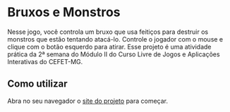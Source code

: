 # Bruxos e Monstros
Nesse jogo, você controla um bruxo que usa feitiços para destruir os monstros que estão tentando atacá-lo.
Controle o jogador com o mouse e clique com o botão esquerdo para atirar.
Esse projeto é uma atividade prática da 2ª semana do Módulo II do Curso Livre de Jogos e Aplicações Interativas do CEFET-MG.

## Como utilizar
Abra no seu navegador o [site do projeto](https://gs-coelho.github.io/bruxos-e-monstros) para começar.
